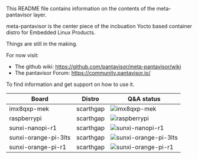 This README file contains information on the contents of the meta-pantavisor layer.

meta-pantavisor is the center piece of the incbuation Yocto based container distro
for Embedded Linux Products.

Things are still in the making.

For now visit:

 * The github wiki: https://github.com/pantavisor/meta-pantavisor/wiki
 * The pantavisor Forum: https://community.pantavisor.io/

To find information and get support on how to use it.


| Board      | Distro | Q&A status |
| ----------- | ----------- | ----------- |
| imx8qxp-mek      | scarthgap         | ![imx8qxp-mek](https://github.com/pantavisor/meta-pantavisor/actions/workflows/onpush-imx8qxp-mek-scarthgap.yaml/badge.svg)
| raspberrypi      | scarthgap        |  ![raspberrypi](https://github.com/pantavisor/meta-pantavisor/actions/workflows/onpush-raspberrypi-armv8-scarthgap.yaml/badge.svg)
| sunxi-nanopi-r1     | scarthgap        | ![sunxi-nanopi-r1](https://github.com/pantavisor/meta-pantavisor/actions/workflows/onpush-sunxi-nanopi-r1-scarthgap.yaml/badge.svg)
| sunxi-orange-pi-3lts      | scarthgap        | ![sunxi-orange-pi-3lts](https://github.com/pantavisor/meta-pantavisor/actions/workflows/onpush-sunxi-orange-pi-3lts-scarthgap.yaml/badge.svg)
| sunxi-orange-pi-r1      | scarthgap        | ![sunxi-orange-pi-r1](https://github.com/pantavisor/meta-pantavisor/actions/workflows/onpush-sunxi-orange-pi-r1-scarthgap.yaml/badge.svg)




